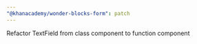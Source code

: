 ```yaml
---
"@khanacademy/wonder-blocks-form": patch
---
```


Refactor TextField from class component to function component
